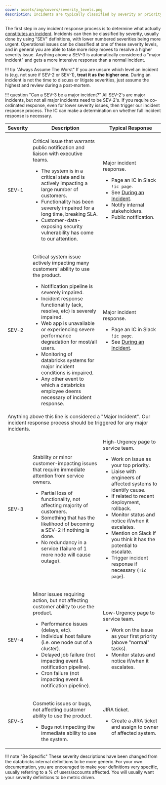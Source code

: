 ```yaml
---
cover: assets/img/covers/severity_levels.png
description: Incidents are typically classified by severity or priority. At databricks we use 'SEV' levels, with lower numbered severities being more urgent. Operational issues can be classified at one of these severity levels, and in general you are able to take more risky moves to resolve a higher severity issue.
---
```

The first step in any incident response process is to determine what actually [constitutes an incident](/before/what_is_an_incident). Incidents can then be classified by severity, usually done by using "SEV" definitions, with lower numbered severities being more urgent. Operational issues can be classified at one of these severity levels, and in general you are able to take more risky moves to resolve a higher severity issue. Anything above a SEV-3 is automatically considered a "major incident" and gets a more intensive response than a normal incident.

!!! tip "Always Assume The Worst"
     If you are unsure which level an incident is (e.g. not sure if SEV-2 or SEV-1), **treat it as the higher one**. During an incident is not the time to discuss or litigate severities, just assume the highest and review during a post-mortem.

!!! question "Can a SEV-3 be a major incident?"
     All SEV-2's are major incidents, but not all major incidents need to be SEV-2's. If you require co-ordinated response, even for lower severity issues, then trigger our incident response process. The IC can make a determination on whether full incident response is necessary.

<table class="custom-table">
  <thead>
    <tr>
      <th class="sev">Severity</th>
      <th>Description</th>
      <th>Typical Response</th>
    </tr>
  </thead>
  <tbody>
    <tr>
      <td class="sev-1">SEV-1</td>
      <td>
        <p class="intent">Critical issue that warrants public notification and liaison with executive teams.</p>
        <ul>
          <li>The system is in a critical state and is actively impacting a large number of customers.</li>
          <li>Functionality has been severely impaired for a long time, breaking SLA.</li>
          <li>Customer-data-exposing security vulnerability has come to our attention.</li>
        </ul>
      </td>
      <td>
        <p class="response">Major incident response.</p>
        <ul>
          <li>Page an IC in Slack <code>!ic page</code>.</li>
          <li>See <a href="/during/during_an_incident">During an Incident</a>.</li>
          <li>Notify internal stakeholders.</li>
          <li>Public notification.</li>
        </ul>
      </td>
    </tr>
    <tr>
      <td class="sev-2">SEV-2</td>
      <td>
        <p class="intent">Critical system issue actively impacting many customers' ability to use the product.</p>
        <ul>
          <li>Notification pipeline is severely impaired.</li>
          <li>Incident response functionality (ack, resolve, etc) is severely impaired.</li>
          <li>Web app is unavailable or experiencing severe performance degradation for most/all users.</li>
          <li>Monitoring of databricks systems for major incident conditions is impaired.</li>
          <li>Any other event to which a databricks employee deems necessary of incident response.</li>
        </ul>
      </td>
      <td>
        <p class="response">Major incident response.</p>
        <ul>
          <li>Page an IC in Slack <code>!ic page</code>.</li>
          <li>See <a href="/during/during_an_incident">During an Incident</a>.</li>
        </ul>
    </tr>
    <tr>
      <td class="warning" colspan="3">Anything above this line is considered a "Major Incident". Our incident response process should be triggered for any major incidents.</td>
    </tr>
    <tr>
      <td class="sev-3">SEV-3</td>
      <td>
        <p class="intent">Stability or minor customer-impacting issues that require immediate attention from service owners.</p>
        <ul>
          <li>Partial loss of functionality, not affecting majority of customers.</li>
          <li>Something that has the likelihood of becoming a SEV-2 if nothing is done.</li>
          <li>No redundancy in a service (failure of 1 more node will cause outage).</li>
        </ul>
      </td>
      <td>
        <p class="response">High-Urgency page to service team.</p>
        <ul>
          <li>Work on issue as your top priority.</li>
          <li>Liaise with engineers of affected systems to identify cause.</li>
          <li>If related to recent deployment, rollback.</li>
          <li>Monitor status and notice if/when it escalates.</li>
          <li>Mention on Slack if you think it has the potential to escalate.</li>
          <li>Trigger incident response if necessary (<code>!ic page</code>).</li>
        </ul>
      </td>
    </tr>
    <tr>
      <td class="sev-4">SEV-4</td>
      <td>
        <p class="intent">Minor issues requiring action, but not affecting customer ability to use the product.</p>
        <ul>
          <li>Performance issues (delays, etc).</li>
          <li>Individual host failure (i.e. one node out of a cluster).</li>
          <li>Delayed job failure (not impacting event & notification pipeline).</li>
          <li>Cron failure (not impacting event & notification pipeline).</li>
        </ul>
      </td>
      <td>
        <p class="response">Low-Urgency page to service team.</p>
        <ul>
          <li>Work on the issue as your first priority (above "normal" tasks).</li>
          <li>Monitor status and notice if/when it escalates.</li>
        </ul>
      </td>
    </tr>
    <tr>
      <td class="sev-5">SEV-5</td>
      <td>
        <p class="intent">Cosmetic issues or bugs, not affecting customer ability to use the product.</li>
        <ul>
          <li>Bugs not impacting the immediate ability to use the system.</li>
        </ul>
      </td>
      <td>
        <p class="response">JIRA ticket.</p>
        <ul>
          <li>Create a JIRA ticket and assign to owner of affected system.</li>
        </ul>
      </td>
    </tr>
  </tbody>
</table>

!!! note "Be Specific"
    These severity descriptions have been changed from the databricks internal definitions to be more generic. For your own documentation, you are encouraged to make your definitions very specific, usually referring to a % of users/accounts affected. You will usually want your severity definitions to be metric driven.
